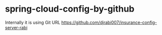 # spring-cloud-config-by-github
Internally it is using Git URL https://github.com/djrabi007/insurance-config-server-rabi  
